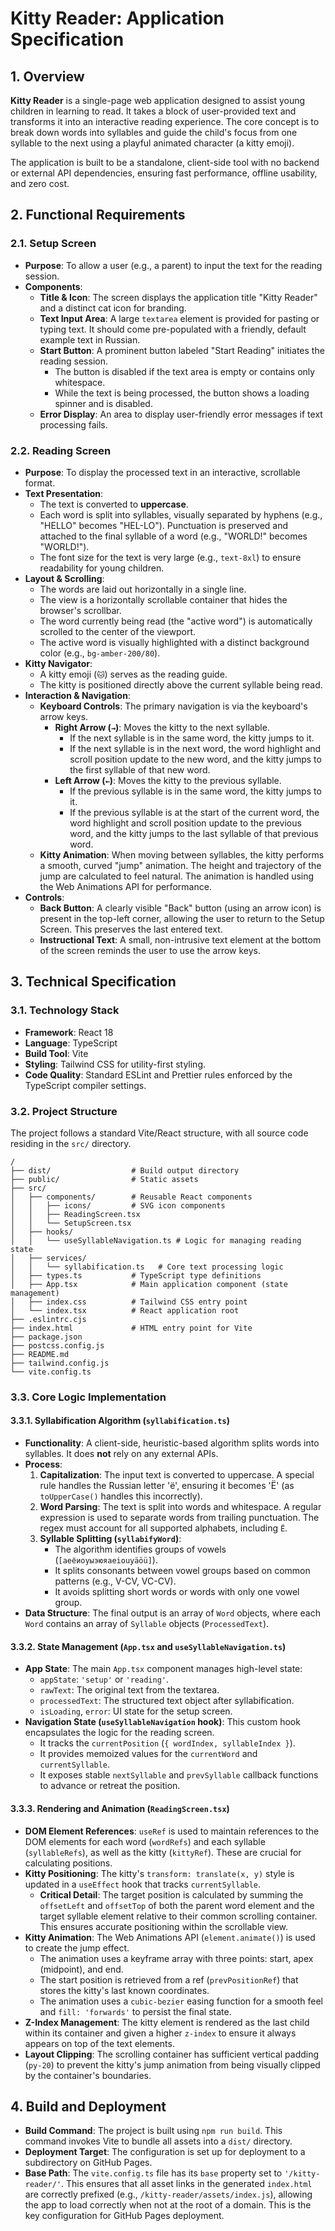 # Kitty Reader: Application Specification

## 1. Overview

**Kitty Reader** is a single-page web application designed to assist young children in learning to read. It takes a block of user-provided text and transforms it into an interactive reading experience. The core concept is to break down words into syllables and guide the child's focus from one syllable to the next using a playful animated character (a kitty emoji).

The application is built to be a standalone, client-side tool with no backend or external API dependencies, ensuring fast performance, offline usability, and zero cost.

## 2. Functional Requirements

### 2.1. Setup Screen

-   **Purpose**: To allow a user (e.g., a parent) to input the text for the reading session.
-   **Components**:
    -   **Title & Icon**: The screen displays the application title "Kitty Reader" and a distinct cat icon for branding.
    -   **Text Input Area**: A large `textarea` element is provided for pasting or typing text. It should come pre-populated with a friendly, default example text in Russian.
    -   **Start Button**: A prominent button labeled "Start Reading" initiates the reading session.
        -   The button is disabled if the text area is empty or contains only whitespace.
        -   While the text is being processed, the button shows a loading spinner and is disabled.
    -   **Error Display**: An area to display user-friendly error messages if text processing fails.

### 2.2. Reading Screen

-   **Purpose**: To display the processed text in an interactive, scrollable format.
-   **Text Presentation**:
    -   The text is converted to **uppercase**.
    -   Each word is split into syllables, visually separated by hyphens (e.g., "HELLO" becomes "HEL-LO"). Punctuation is preserved and attached to the final syllable of a word (e.g., "WORLD!" becomes "WORLD!").
    -   The font size for the text is very large (e.g., `text-8xl`) to ensure readability for young children.
-   **Layout & Scrolling**:
    -   The words are laid out horizontally in a single line.
    -   The view is a horizontally scrollable container that hides the browser's scrollbar.
    -   The word currently being read (the "active word") is automatically scrolled to the center of the viewport.
    -   The active word is visually highlighted with a distinct background color (e.g., `bg-amber-200/80`).
-   **Kitty Navigator**:
    -   A kitty emoji (`🐱`) serves as the reading guide.
    -   The kitty is positioned directly above the current syllable being read.
-   **Interaction & Navigation**:
    -   **Keyboard Controls**: The primary navigation is via the keyboard's arrow keys.
        -   **Right Arrow (`→`)**: Moves the kitty to the next syllable.
            -   If the next syllable is in the same word, the kitty jumps to it.
            -   If the next syllable is in the next word, the word highlight and scroll position update to the new word, and the kitty jumps to the first syllable of that new word.
        -   **Left Arrow (`←`)**: Moves the kitty to the previous syllable.
            -   If the previous syllable is in the same word, the kitty jumps to it.
            -   If the previous syllable is at the start of the current word, the word highlight and scroll position update to the previous word, and the kitty jumps to the last syllable of that previous word.
    -   **Kitty Animation**: When moving between syllables, the kitty performs a smooth, curved "jump" animation. The height and trajectory of the jump are calculated to feel natural. The animation is handled using the Web Animations API for performance.
-   **Controls**:
    -   **Back Button**: A clearly visible "Back" button (using an arrow icon) is present in the top-left corner, allowing the user to return to the Setup Screen. This preserves the last entered text.
    -   **Instructional Text**: A small, non-intrusive text element at the bottom of the screen reminds the user to use the arrow keys.

## 3. Technical Specification

### 3.1. Technology Stack

-   **Framework**: React 18
-   **Language**: TypeScript
-   **Build Tool**: Vite
-   **Styling**: Tailwind CSS for utility-first styling.
-   **Code Quality**: Standard ESLint and Prettier rules enforced by the TypeScript compiler settings.

### 3.2. Project Structure

The project follows a standard Vite/React structure, with all source code residing in the `src/` directory.

```
/
├── dist/                  # Build output directory
├── public/                # Static assets
├── src/
│   ├── components/        # Reusable React components
│   │   ├── icons/         # SVG icon components
│   │   ├── ReadingScreen.tsx
│   │   └── SetupScreen.tsx
│   ├── hooks/
│   │   └── useSyllableNavigation.ts # Logic for managing reading state
│   ├── services/
│   │   └── syllabification.ts   # Core text processing logic
│   ├── types.ts           # TypeScript type definitions
│   ├── App.tsx            # Main application component (state management)
│   ├── index.css          # Tailwind CSS entry point
│   └── index.tsx          # React application root
├── .eslintrc.cjs
├── index.html             # HTML entry point for Vite
├── package.json
├── postcss.config.js
├── README.md
├── tailwind.config.js
└── vite.config.ts
```

### 3.3. Core Logic Implementation

#### 3.3.1. Syllabification Algorithm (`syllabification.ts`)

-   **Functionality**: A client-side, heuristic-based algorithm splits words into syllables. It does **not** rely on any external APIs.
-   **Process**:
    1.  **Capitalization**: The input text is converted to uppercase. A special rule handles the Russian letter 'ё', ensuring it becomes 'Ё' (as `toUpperCase()` handles this incorrectly).
    2.  **Word Parsing**: The text is split into words and whitespace. A regular expression is used to separate words from trailing punctuation. The regex must account for all supported alphabets, including `Ё`.
    3.  **Syllable Splitting (`syllabifyWord`)**:
        -   The algorithm identifies groups of vowels (`[аеёиоуыэюяaeiouyäöü]`).
        -   It splits consonants between vowel groups based on common patterns (e.g., V-CV, VC-CV).
        -   It avoids splitting short words or words with only one vowel group.
-   **Data Structure**: The final output is an array of `Word` objects, where each `Word` contains an array of `Syllable` objects (`ProcessedText`).

#### 3.3.2. State Management (`App.tsx` and `useSyllableNavigation.ts`)

-   **App State**: The main `App.tsx` component manages high-level state:
    -   `appState`: `'setup'` or `'reading'`.
    -   `rawText`: The original text from the textarea.
    -   `processedText`: The structured text object after syllabification.
    -   `isLoading`, `error`: UI state for the setup screen.
-   **Navigation State (`useSyllableNavigation` hook)**: This custom hook encapsulates the logic for the reading screen.
    -   It tracks the `currentPosition` (`{ wordIndex, syllableIndex }`).
    -   It provides memoized values for the `currentWord` and `currentSyllable`.
    -   It exposes stable `nextSyllable` and `prevSyllable` callback functions to advance or retreat the position.

#### 3.3.3. Rendering and Animation (`ReadingScreen.tsx`)

-   **DOM Element References**: `useRef` is used to maintain references to the DOM elements for each word (`wordRefs`) and each syllable (`syllableRefs`), as well as the kitty (`kittyRef`). These are crucial for calculating positions.
-   **Kitty Positioning**: The kitty's `transform: translate(x, y)` style is updated in a `useEffect` hook that tracks `currentSyllable`.
    -   **Critical Detail**: The target position is calculated by summing the `offsetLeft` and `offsetTop` of both the parent word element and the target syllable element relative to their common scrolling container. This ensures accurate positioning within the scrollable view.
-   **Kitty Animation**: The Web Animations API (`element.animate()`) is used to create the jump effect.
    -   The animation uses a keyframe array with three points: start, apex (midpoint), and end.
    -   The start position is retrieved from a ref (`prevPositionRef`) that stores the kitty's last known coordinates.
    -   The animation uses a `cubic-bezier` easing function for a smooth feel and `fill: 'forwards'` to persist the final state.
-   **Z-Index Management**: The kitty element is rendered as the last child within its container and given a higher `z-index` to ensure it always appears on top of the text elements.
-   **Layout Clipping**: The scrolling container has sufficient vertical padding (`py-20`) to prevent the kitty's jump animation from being visually clipped by the container's boundaries.

## 4. Build and Deployment

-   **Build Command**: The project is built using `npm run build`. This command invokes Vite to bundle all assets into a `dist/` directory.
-   **Deployment Target**: The configuration is set up for deployment to a subdirectory on GitHub Pages.
-   **Base Path**: The `vite.config.ts` file has its `base` property set to `'/kitty-reader/'`. This ensures that all asset links in the generated `index.html` are correctly prefixed (e.g., `/kitty-reader/assets/index.js`), allowing the app to load correctly when not at the root of a domain. This is the key configuration for GitHub Pages deployment.
